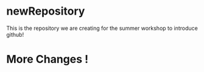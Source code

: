 # newRepository

This is the repository we are creating for the summer workshop to introduce github!

# More Changes !
